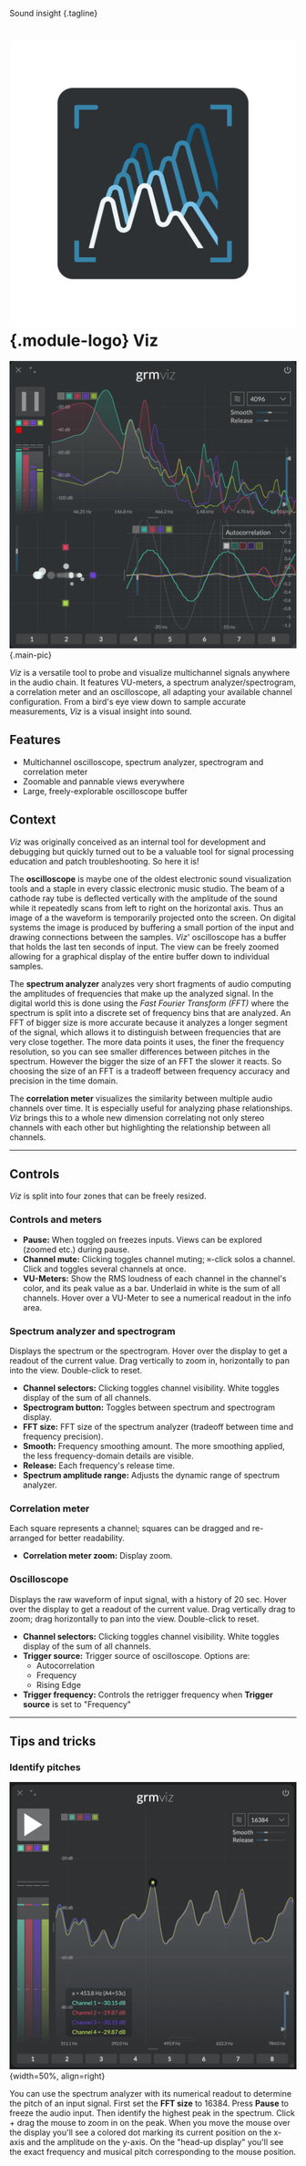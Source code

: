 Sound insight
{.tagline}

# ![Viz module logo](../assets/images/modules/viz/viz.svg){.module-logo} Viz

![Screenshot of the Viz module](../assets/images/modules/viz/viz.png){.main-pic}

_Viz_ is a versatile tool to probe and visualize multichannel signals anywhere in the audio chain. It features VU-meters, a spectrum analyzer/spectrogram, a correlation meter and an oscilloscope, all adapting your available channel configuration. From a bird's eye view down to sample accurate measurements, _Viz_ is a visual insight into sound.

## Features

- Multichannel oscilloscope, spectrum analyzer, spectrogram and correlation meter
- Zoomable and pannable views everywhere
- Large, freely-explorable oscilloscope buffer

## Context

_Viz_ was originally conceived as an internal tool for development and debugging but quickly turned out to be a valuable tool for signal processing education and patch troubleshooting. So here it is!

<!-- TODO rework this part: -->

The **oscilloscope** is maybe one of the oldest electronic sound visualization tools and a staple in every classic electronic music studio. The beam of a cathode ray tube is deflected vertically with the amplitude of the sound while it repeatedly scans from left to right on the horizontal axis. Thus an image of a the waveform is temporarily projected onto the screen. On digital systems the image is produced by buffering a small portion of the input and drawing connections between the samples. _Viz_' oscilloscope has a buffer that holds the last ten seconds of input. The view can be freely zoomed allowing for a graphical display of the entire buffer down to individual samples.

The **spectrum analyzer** analyzes very short fragments of audio computing the amplitudes of frequencies that make up the analyzed signal. In the digital world this is done using the _Fast Fourier Transform (FFT)_ where the spectrum is split into a discrete set of frequency bins that are analyzed. An FFT of bigger size is more accurate because it analyzes a longer segment of the signal, which allows it to distinguish between frequencies that are very close together. The more data points it uses, the finer the frequency resolution, so you can see smaller differences between pitches in the spectrum. However the bigger the size of an FFT the slower it reacts. So choosing the size of an FFT is a tradeoff between frequency accuracy and precision in the time domain.

<!-- TODO explain how correlation meter works -->

The **correlation meter** visualizes the similarity between multiple audio channels over time. It is especially useful for analyzing phase relationships. _Viz_ brings this to a whole new dimension correlating not only stereo channels with each other but highlighting the relationship between all channels.

---

## Controls

_Viz_ is split into four zones that can be freely resized.

### Controls and meters

- **Pause:** When toggled on freezes inputs. Views can be explored (zoomed etc.) during pause.
- **Channel mute:** Clicking toggles channel muting;  `⌘`-click solos a channel. Click and toggles several channels at once.
- **VU-Meters:** Show the RMS loudness of each channel in the channel's color, and its peak value as a bar. Underlaid in white is the sum of all channels. Hover over a VU-Meter to see a numerical readout in the info area.

### Spectrum analyzer and spectrogram

Displays the spectrum or the spectrogram. Hover over the display to get a readout of the current value. Drag vertically to zoom in, horizontally to pan into the view. Double-click to reset. 

- **Channel selectors:** Clicking toggles channel visibility. White toggles display of the sum of all channels.
- **Spectrogram button:** Toggles between spectrum and spectrogram display.
- **FFT size:** FFT size of the spectrum analyzer (tradeoff between time and frequency precision).
- **Smooth:** Frequency smoothing amount. The more smoothing applied, the less frequency-domain details are visible.
- **Release:** Each frequency's release time.
- **Spectrum amplitude range:** Adjusts the dynamic range of spectrum analyzer.

### Correlation meter

Each square represents a channel; squares can be dragged and re-arranged for better readability.

- **Correlation meter zoom:** Display zoom.

### Oscilloscope

Displays the raw waveform of input signal, with a history of 20 sec. Hover over the display to get a readout of the current value. Drag vertically drag to zoom; drag horizontally to pan into the view. Double-click to reset.

<!-- TODO: explain better each trigger source + rising edge threshold -->

- **Channel selectors:** Clicking toggles channel visibility. White toggles display of the sum of all channels.
- **Trigger source:** Trigger source of oscilloscope. Options are:
    - Autocorrelation
    <!-- TODO with bar + pitch -->
    - Frequency
    - Rising Edge
- **Trigger frequency:** Controls the retrigger frequency when **Trigger source** is set to "Frequency"

---

## Tips and tricks

### Identify pitches

![A screenshot showing Viz closing in on a peak](../assets/images/modules/viz/viz-tips-peak.png){width=50%, align=right}

You can use the spectrum analyzer with its numerical readout to determine the pitch of an input signal. First set the **FFT size** to 16384. Press **Pause** to freeze the audio input. Then identify the highest peak in the spectrum. Click + drag the mouse to zoom in on the peak. When you move the mouse over the display you'll see a colored dot marking its current position on the x-axis and the amplitude on the y-axis. On the "head-up display" you'll see the exact frequency and musical pitch corresponding to the mouse position.
